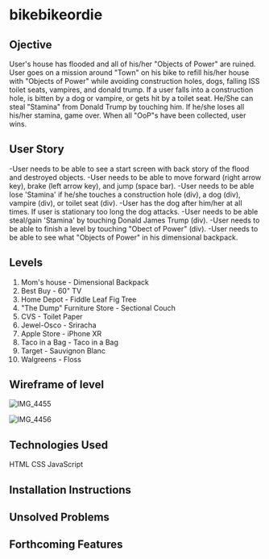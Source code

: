 # bikebikeordie

## Ojective

User's house has flooded and all of his/her "Objects of Power" are ruined. User goes on a mission around "Town" on his bike to refill his/her house with "Objects of Power" while avoiding construction holes, dogs, falling ISS toilet seats, vampires, and donald trump. If a user falls into a construction hole, is bitten by a dog or vampire, or gets hit by a toilet seat. He/She can steal "Stamina" from Donald Trump by touching him. If he/she loses all his/her stamina, game over. When all "OoP"s have been collected, user wins.

## User Story
-User needs to be able to see a start screen with back story of the flood and destroyed objects.
-User needs to be able to move forward (right arrow key), brake (left arrow key), and jump (space bar).
-User needs to be able lose 'Stamina' if he/she touches a construction hole (div), a dog (div), vampire (div), or toilet seat (div).
-User has the dog after him/her at all times. If user is stationary too long the dog attacks.
-User needs to be able steal/gain 'Stamina' by touching Donald James Trump (div).
-User needs to be able to finish a level by touching "Obect of Power" (div).
-User needs to be able to see what "Objects of Power" in his dimensional backpack. 


## Levels

1. Mom's house - Dimensional Backpack
2. Best Buy - 60" TV
3. Home Depot - Fiddle Leaf Fig Tree
4. "The Dump" Furniture Store - Sectional Couch
5. CVS - Toilet Paper
6. Jewel-Osco - Sriracha 
7. Apple Store - iPhone XR
8. Taco in a Bag - Taco in a Bag
9. Target - Sauvignon Blanc
10. Walgreens - Floss

## Wireframe of level

![IMG_4455](https://user-images.githubusercontent.com/54601694/66238980-570aa180-e6be-11e9-974c-300b8386640b.JPG)



![IMG_4456](https://user-images.githubusercontent.com/54601694/66241715-4578c800-e6c5-11e9-9814-c6a82ae77f58.JPG)


## Technologies Used

HTML
CSS
JavaScript

## Installation Instructions 

## Unsolved Problems

## Forthcoming Features

